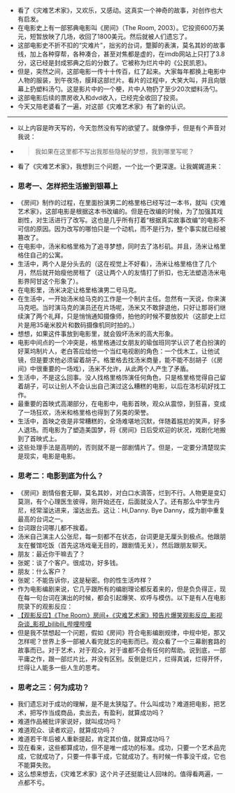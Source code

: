 - 看了《灾难艺术家》，又欢乐，又感动。这真实一个神奇的故事，对创作也大有启发。
- 在电影史上有一部邪典电影叫《房间》（The Room, 2003）。它投资600万美元，短暂放映了几场，收回了1800美元。然后就被人们遗忘了。
- 这部电影史不折不扣的“灾难片”，拙劣的台词，蹩脚的表演，莫名其妙的故事线，加上各种穿帮，各种凑合，甚至对焦都是虚的，在imdb网站上只打了3.8分，这已经是封成邪典之后的分数了。它被称为烂片中的《公民凯恩》。
- 但是，突然之间，这部电影一传十十传百，红了起来。大家每年都换上电影中人物的服装，到午夜场，膜拜这部烂片。看片的过程中，大笑大叫，并且向银幕上扔塑料汤勺。这是影片中的一个梗，片中人物扔了至少20次塑料汤勺。
- 这部电影后续的票房收入和dvd收入，已经完全收回了投资。
- 今天又陪老婆看了一遍，对这部《灾难艺术家》有了新的认识。
- - - - ---
- 以上内容是昨天写的，今天忽然没有写的欲望了。就像停手，但是有个声音对我说：
- > 我如果在这里都不写出我那些隐秘的梦想，我到哪里写呢？
- 看了《灾难艺术家》，我想到三个问题，一个比一个更深邃。让我娓娓道来：
- ### 思考一、怎样把生活搬到银幕上
- 《房间》制作的过程，在里面扮演男二的格里格已经写过一本书，就叫《灾难艺术家》，这部电影是根据这本书改编的。但是在改编的时候，为了加强其戏剧性，对生活进行了改写。这也是几乎所有打着“根据真实故事改编”的电影不可信的原因。因为改写的哪怕只是一个动机，而不是行为，整个事实就已经被篡改了。
- 在电影中，汤米和格里格为了追寻梦想，同时去了洛杉矶。并且，汤米让格里格住自己的公寓。
- 生活中，两个人是分头去的（这在视觉上不好看），汤米让格里格住了几个月，然后就开始瘦他房租了（这让两个人的友情打了折扣，也无法塑造汤米电影界阿甘这个形象了）。
- 在电影里，汤米决定让格里格演男二号马克。
- 在生活中，一开始汤米给马克的工作是一个制片主任。忽然有一天说，你来演马克吧。当时演马克的演员还在片场呢，汤米又不敢辞退他，只好让那哥们继续演了两个礼拜，只是悄悄通知摄像师，拍他的时候不要放胶片（这部史上烂片是用35毫米胶片和数码摄像机同时拍的。）
- 想想，如果这件事放到电影里，就会毁坏汤米的高大形象。
- 电影中间点的一个冲突是，格里格通过女朋友的瑜伽班同学认识了老白扮演的好莱坞制片人，老白答应给他一个当红电视剧的角色：一个伐木工，让他试镜，但是要求他必须留着胡子。格里格去找汤米商量，能不能不刮胡子（《房间》中很重要的一场戏），汤米不允许，从此两个人产生了矛盾。
- 生活中，不是这么回事。没人找格里格饰演任何角色，只是格里格觉得自己留着胡子，可以让别人不会认出自己演过这么糟糕的电影，以后在洛杉矶好找工作。
- 最重要的首映式高潮部分，在电影中，电影首映，观众从震惊，到狂喜，变成了一场狂欢，汤米和格里格也得到了另类的荣誉。
- 生活中，首映之夜是非常糟糕的，全场难堪地沉默，伴随着尴尬的笑声，好多人退场。而电影为了塑造美国梦，将《房间》日后受欢迎的状况，戏剧化地搬到了首映式上。
- 这些处理手法是高明的，否则就不是一部剧情片了。但是，一定要分清楚现实是现实，电影是电影。
- ### 思考二：电影到底为什么？
- 《房间》剧情俗套无聊，莫名其妙，对白口水滴答，烂到不行。人物更是变幻莫测，有个心理医生彼得，刚开始还在，后面就没人了。还有那么中学生丹尼，经常溜达进来，溜达出去。这让：Hi,Danny. Bye Danny，成为剧中重复最高的台词之一。
- 台词跟台词哪儿都不挨着。
- 汤米自己演主人公张尼，每一刻都不在状态，台词更是无厘头到极点。他跟朋友在餐馆吃饭（首先这场戏毫无目的，跟剧情无关），然后跟朋友聊天。
- 朋友：最近你干嘛去了？
- 张妮：谈了个客户。很成功，好多钱。
- 朋友：什么客户？
- 张妮：不能告诉你，这是秘密。你的性生活咋样？
- 作为电影编剧来说，它几乎跟所有的编剧理论都反着来的，但是负负得正，现在每一句台词在演出的时候，都会引起爆笑、欢呼与模仿。以下是有人在电影院录下的观影反应：
- [【观影反应】《The Room》房间+《灾难艺术家》预告片爆笑观影反应_影视杂谈_影视_bilibili_哔哩哔哩](https://www.bilibili.com/video/av17897472/?from=search&seid=12654851996789508846)
- 但是我不禁想起一个问题，假如《房间》符合电影编剧规律，中规中矩，那又怎样呢？世界上多一部被人看完就忘的电影而已。观众看了一个三幕剧套路的故事而已。对于艺术，对于观众，对于谁都不会有任何的帮助。说到底，一部平庸之作，跟一部烂片比，并没有区别。反倒是烂片，烂得真诚，烂得开怀，烂得让人能多一些人生的思考。
- ### 思考之三：何为成功？
- 我们遗忘对于成功的理解，是不是太狭隘了。什么叫成功？难道把电影，把艺术，把写作当成商品，卖出去，有盈利，就算成功吗？
- 难道作品被批评家说好，就叫成功吗？
- 难道观众、读者欢迎，就算成功吗？
- 难道若干年后被人重新提起，肯定其价值，就算成功吗？
- 现在看来，这些都算成功，但不是唯一成功的标准。成功，只要一个艺术品完成，它就成功了，只要一件事干成，它就成功了。有时候一件事没干成，它也不能算失败。
- 这么想来想去，《灾难艺术家》这个片子还挺能让人回味的。值得看两遍，一点都不亏。

